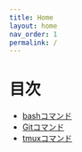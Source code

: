 ```yaml
---
title: Home
layout: home
nav_order: 1
permalink: /
---
```


# 目次

* [bashコマンド](docs/bash)
* [Gitコマンド](docs/git)
* [tmuxコマンド](docs/tmux)